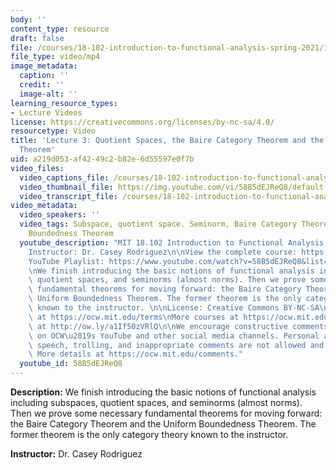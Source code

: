 ```yaml
---
body: ''
content_type: resource
draft: false
file: /courses/18-102-introduction-to-functional-analysis-spring-2021/18102-sp21-lecture-3_360p_16_9.mp4
file_type: video/mp4
image_metadata:
  caption: ''
  credit: ''
  image-alt: ''
learning_resource_types:
- Lecture Videos
license: https://creativecommons.org/licenses/by-nc-sa/4.0/
resourcetype: Video
title: 'Lecture 3: Quotient Spaces, the Baire Category Theorem and the Uniform Boundedness
  Theorem'
uid: a219d053-af42-49c2-b82e-6d55597e0f7b
video_files:
  video_captions_file: /courses/18-102-introduction-to-functional-analysis-spring-2021/1P8RSORLvyqFrBQjXKeBj5LCSkjvXxIWy_transcript.webvtt
  video_thumbnail_file: https://img.youtube.com/vi/58B5dEJReQ8/default.jpg
  video_transcript_file: /courses/18-102-introduction-to-functional-analysis-spring-2021/1P8RSORLvyqFrBQjXKeBj5LCSkjvXxIWy_transcript.pdf
video_metadata:
  video_speakers: ''
  video_tags: Subspace, quotient space. Seminorm, Baire Category Theorem, Uniform
    Boundedness Theorem
  youtube_description: "MIT 18.102 Introduction to Functional Analysis, Spring 2021\n\
    Instructor: Dr. Casey Rodriguez\n\nView the complete course: https://ocw.mit.edu/courses/18-102-introduction-to-functional-analysis-spring-2021/\n\
    YouTube Playlist: https://www.youtube.com/watch?v=58B5dEJReQ8&list=PLUl4u3cNGP63micsJp_--fRAjZXPrQzW_&index=3\n\
    \nWe finish introducing the basic notions of functional analysis including subspaces,\
    \ quotient spaces, and seminorms (almost norms). Then we prove some necessary\
    \ fundamental theorems for moving forward: the Baire Category Theorem and the\
    \ Uniform Boundedness Theorem. The former theorem is the only category theory\
    \ known to the instructor. \n\nLicense: Creative Commons BY-NC-SA\nMore information\
    \ at https://ocw.mit.edu/terms\nMore courses at https://ocw.mit.edu\nSupport OCW\
    \ at http://ow.ly/a1If50zVRlQ\n\nWe encourage constructive comments and discussion\
    \ on OCW\u2019s YouTube and other social media channels. Personal attacks, hate\
    \ speech, trolling, and inappropriate comments are not allowed and may be removed.\
    \ More details at https://ocw.mit.edu/comments."
  youtube_id: 58B5dEJReQ8
---
```

**Description:** We finish introducing the basic notions of functional analysis including subspaces, quotient spaces, and seminorms (almost norms). Then we prove some necessary fundamental theorems for moving forward: the Baire Category Theorem and the Uniform Boundedness Theorem. The former theorem is the only category theory known to the instructor. 

**Instructor:** Dr. Casey Rodriguez